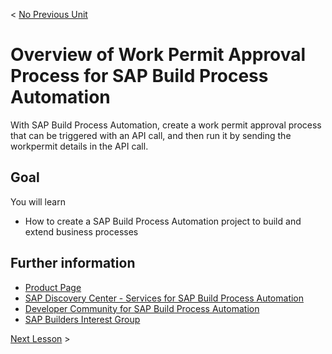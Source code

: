 
< [No Previous Unit](/BuildandAutomateTour2024/Readme.md)


# Overview of Work Permit Approval Process for SAP Build Process Automation

With SAP Build Process Automation, create a work permit approval process that can be triggered with an API call, and then run it by sending the workpermit details in the API call.




## Goal

You will learn

- How to create a SAP Build Process Automation project to build and extend business processes


## Further information

- [Product Page](https://www.sap.com/products/technology-platform/process-automation.html)
- [SAP Discovery Center - Services for SAP Build Process Automation](https://discovery-center.cloud.sap/viewServices?category=processautomation)
- [Developer Community for SAP Build Process Automation](https://community.sap.com/topics/process-automation)
- [SAP Builders Interest Group](https://groups.community.sap.com/t5/sap-builders/gh-p/builders)



[Next Lesson](./11_Import_template/readme.md) >



